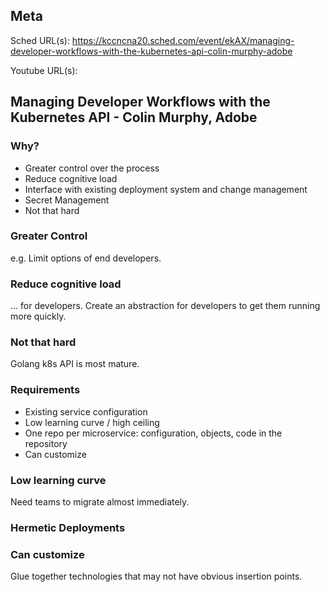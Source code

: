## Meta
Sched URL(s): https://kccncna20.sched.com/event/ekAX/managing-developer-workflows-with-the-kubernetes-api-colin-murphy-adobe

Youtube URL(s):

## Managing Developer Workflows with the Kubernetes API - Colin Murphy, Adobe

### Why?
- Greater control over the process
- Reduce cognitive load
- Interface with existing deployment system and change management
- Secret Management
- Not that hard

### Greater Control
e.g. Limit options of end developers.

### Reduce cognitive load
... for developers. Create an abstraction for developers to get them running more quickly.

### Not that hard
Golang k8s API is most mature.

### Requirements
- Existing service configuration
- Low learning curve / high ceiling
- One repo per microservice: configuration, objects, code in the repository
- Can customize

### Low learning curve
Need teams to migrate almost immediately.

### Hermetic Deployments

### Can customize
Glue together technologies that may not have obvious insertion points.


